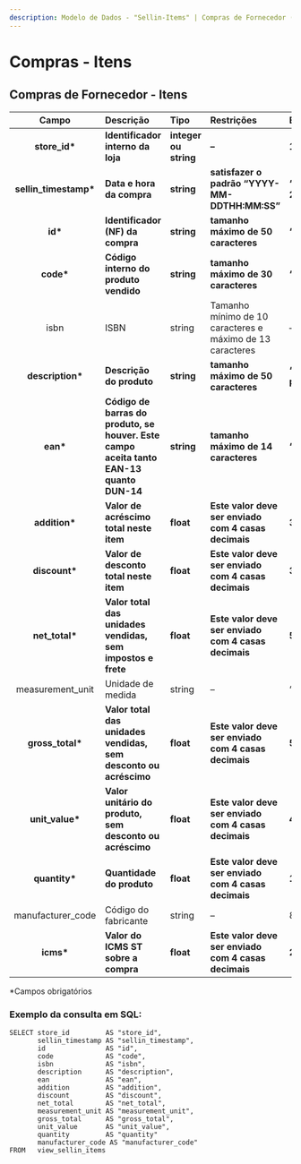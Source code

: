 ```yaml
---
description: Modelo de Dados - "Sellin-Items" | Compras de Fornecedor (Itens)
---
```


# Compras - Itens

## Compras de Fornecedor - Itens    <a id="sellin---itens"></a>

| Campo | Descrição | Tipo | Restrições | Exemplo |
| :---: | :--- | :--- | :--- | :--- |
| **store\_id\*** | **Identificador interno da loja** | **integer ou string** | **–** | **1** |
| **sellin\_timestamp\*** | **Data e hora da compra** | **string** | **satisfazer o padrão “YYYY-MM-DDTHH:MM:SS”** | **“2017-08-20T14:55:08”** |
| **id\*** | **Identificador \(NF\) da compra** | **string** | **tamanho máximo de 50 caracteres** | **“RCNTH345987”** |
| **code\*** | **Código interno do produto vendido** | **string** | **tamanho máximo de 30 caracteres** | **“COCA300”** |
| isbn | ISBN | string | Tamanho mínimo de 10 caracteres e máximo de 13 caracteres | – |
| **description\*** | **Descrição do produto** | **string** | **tamanho máximo de 50 caracteres** | **“Castanha portuguesa”** |
| **ean\*** | **Código de barras do produto, se houver. Este campo aceita tanto EAN-13 quanto DUN-14** | **string** | **tamanho máximo de 14 caracteres** | **“7891149201006”** |
| **addition\*** | **Valor de acréscimo total neste item** | **float** | **Este valor deve ser enviado com 4 casas decimais** | **34.5698** |
| **discount\*** | **Valor de desconto total neste item** | **float** | **Este valor deve ser enviado com 4 casas decimais** | **34.5698** |
| **net\_total\*** | **Valor total das unidades vendidas, sem impostos e frete** | **float** | **Este valor deve ser enviado com 4 casas decimais** | **56.9805** |
| measurement\_unit | Unidade de medida | string | – | “UN” |
| **gross\_total\*** | **Valor total das unidades vendidas, sem desconto ou acréscimo** | **float** | **Este valor deve ser enviado com 4 casas decimais** | **56.9800** |
| **unit\_value\*** | **Valor unitário do produto, sem desconto ou acréscimo** | **float** | **Este valor deve ser enviado com 4 casas decimais** | **45.9800** |
| **quantity\*** | **Quantidade do produto** | **float** | **Este valor deve ser enviado com 4 casas decimais** | **1.0000** |
| manufacturer\_code | Código do fabricante | string | – | 8928329 |
| **icms\*** | **Valor do ICMS ST sobre a compra** | **float** | **Este valor deve ser enviado com 4 casas decimais** | **2.9000** |

\*Campos obrigatórios

### Exemplo da consulta em SQL:

```text
SELECT store_id         AS "store_id", 
       sellin_timestamp AS "sellin_timestamp", 
       id               AS "id", 
       code             AS "code", 
       isbn             AS "isbn", 
       description      AS "description", 
       ean              AS "ean", 
       addition         AS "addition", 
       discount         AS "discount", 
       net_total        AS "net_total", 
       measurement_unit AS "measurement_unit", 
       gross_total      AS "gross_total", 
       unit_value       AS "unit_value", 
       quantity         AS "quantity"
       manufacturer_code AS "manufacturer_code"   
FROM   view_sellin_items
```

